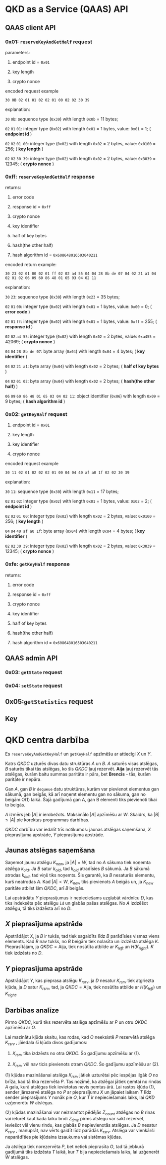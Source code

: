 # QKD as a Service (QAAS) API

## QAAS client API

### 0x01: `reserveKeyAndGetHalf` request

parameters:

1. endpoint id = `0x01`

2. key length

3. crypto nonce

encoded request example

```
30 0B 02 01 01 02 02 01 00 02 02 30 39
```

explanation:

`30` `0b`: sequence type (`0x30`) with length `0x0b` = 11 bytes;

`02` `01` `01`: integer type (`0x02`) with length `0x01` = 1 bytes, value: `0x01` = 1; ( **endpoint id** )

`02` `02` `01 00`: integer type (`0x02`) with length `0x02` = 2 bytes, value: `0x0100` = 256; ( **key length** )

`02` `02` `30 39`: integer type (`0x02`) with length `0x02` = 2 bytes, value: `0x3039` = 12345; ( **crypto nonce** )

### 0xff: `reserveKeyAndGetHalf` response

returns:

1. error code

2. response id = `0xff`

3. crypto nonce

4. key identifier

5. half of key bytes

6. hash(the other half)

7. hash algorithm id = `0x608648016503040211`

encoded return example:

```
30 23 02 01 00 02 01 ff 02 02 a4 55 04 04 28 8b de 07 04 02 21 a1 04 02 01 02 06 09 60 86 48 01 65 03 04 02 11
```

explanation:

`30` `23`: sequence type (`0x30`) with length `0x23` = 35 bytes;

`02` `01` `00`: integer type (`0x02`) with length `0x01` = 1 bytes, value: `0x00` = 0; ( **error code** )

`02` `01` `ff`: integer type (`0x02`) with length `0x01` = 1 bytes, value: `0xff` = 255; ( **response id** )

`02` `02` `a4 55`: integer type (`0x02`) with length `0x02` = 2 bytes, value: `0xa455` = 42069; ( **crypto nonce** )

`04` `04` `28 8b de 07`: byte array (`0x04`) with length `0x04` = 4 bytes; ( **key identifier** )

`04` `02` `21 a1`: byte array (`0x04`) with length `0x02` = 2 bytes; ( **half of key bytes** )

`04` `02` `01 02`: byte array (`0x04`) with length `0x02` = 2 bytes; ( **hash(the other half)** )

`06` `09` `60 86 48 01 65 03 04 02 11`: object identifier (`0x06`) with length `0x09` = 9 bytes; ( **hash algorithm id** )

### 0x02: `getKeyHalf` request

1. endpoint id = `0x01`

2. key length

3. key identifier

4. crypto nonce

encoded request example

```
30 11 02 01 02 02 02 01 00 04 04 40 af a0 1f 02 02 30 39
```

explanation:

`30` `11`: sequence type (`0x30`) with length `0x11` = 17 bytes;

`02` `01` `02`: integer type (`0x02`) with length `0x01` = 1 bytes, value: `0x02` = 2; ( **endpoint id** )

`02` `02` `01 00`: integer type (`0x02`) with length `0x02` = 2 bytes, value: `0x0100` = 256; ( **key length** )

`04` `04` `40 af a0 1f`: byte array (`0x04`) with length `0x04` = 4 bytes; ( **key identifier** )

`02` `02` `30 39`: integer type (`0x02`) with length `0x02` = 2 bytes, value: `0x3039` = 12345; ( **crypto nonce** )


### 0xfe: `getKeyHalf` response

returns:

1. error code

2. response id = `0xff`

3. crypto nonce

4. key identifier

5. half of key bytes

6. hash(the other half)

7. hash algorithm id = `0x608648016503040211`

## QAAS admin API

### 0x03: `getState` request

### 0x04: `setState` request

## 0x05:`getStatistics` request

## Key

# QKD centra darbība

Es `reserveKeyAndGetKeyHalf` un `getKeyHalf` apzīmēšu ar attiecīgi $X$ un $Y$.

Katrs $QKDC$ uzturēs divas datu struktūras $A$ un $B$. $A$ saturēs visas atslēgas, $B$ saturēs tikai tās atslēgas, ko šis $QKDC$ ļauj rezervēt. **Aija** ļauj rezervēt tās atslēgas, kurām baitu summas paritāte ir pāra, bet **Brencis** - tās, kurām paritāte ir nepāra.

Gan $A$, gan $B$ ir `dequeue` datu struktūras, kurām var pievienot elementus gan sākumā, gan beigās, kā arī noņemt elementu gan no sākuma, gan no beigām O(1) laikā. Šajā gadījumā gan A, gan B elementi tiks pievienoti tikai to beigās.

$A$ izmērs jeb $|A|$ ir ierobežots. Maksimālo $|A|$ apzīmēšu ar $W$. Skaidrs, ka $|B|\leq|A|$ pie korektas programmas darbības. 

$QKDC$ darbību var iedalīt trīs notikumos: jaunas atslēgas saņemšana, $X$ pieprasījuma apstrāde, $Y$ pieprasījuma apstrāde.

## Jaunas atslēgas saņemšana

Saņemot jaunu atslēgu $K_{new}$, ja $|A|=W$, tad no $A$ sākuma tiek noņemta atslēga $k_{old}$. Ja $B$ satur $k_{old}$, tad $k_{old}$ atradīsies $B$ sākumā. Ja $B$ sākumā atrodas $k_{old}$, tad viņš tiks noņemts. Šis garantē, ka $B$ nesaturēs elementu, kurš neatrodas $A$. Kad $|A| < W$, $K_{new}$ tiks pievienots $A$ beigās un, ja $K_{new}$ paritāte atbilst šim $QKDC$, arī $B$ beigās.

Lai apstrādātu $Y$ pieprasījumus ir nepieciešams uzglabāt vārdnīcu $D$, kas tiks indeksēta pēc atslēgu `id` un glabās pašas atslēgas. No $A$ izdzēšot atslēgu, tā tiks izdzēsta arī no $D$. 

## $X$ pieprasījuma apstrāde

Apstrādājot $X$, ja $B$ ir tukšs, tad tiek sagaidīts līdz $B$ parādīsies vismaz viens elements. Kad $B$ nav tukšs, no $B$ beigām tiek nolasīta un izdzēsta atslēga $K$. Pieprasītājam, ja $QKDC=\text{Aija}$, tiek nosūtīta atbilde ar $K_{left}$ un $H(K_{right})$. $K$ tiek izdzēsts no $D$.

## $Y$ pieprasījuma apstrāde

Apstrādājot $Y$, kas pieprasa atslēgu $K_{rsrv}$, ja $D$ nesatur $K_{rsrv}$ tiek atgriezta kļūda, ja $D$ satur $K_{rsrv}$, tad, ja $QKDC=\text{Aija}$, tiek nosūtīta atbilde ar $H(K_{left})$ un $K_{right}$.

## Darbības analīze

Pirmo $QKDC$, kurā tiks rezervēta atslēga apzīmēšu ar $P$ un otru $QKDC$ apzīmēšu ar $O$.

Lai mazinātu kļūda skaitu, kas rodas, kad $O$ neeksistē $P$ rezervētā atslēga $K_{rsrv}$ , jāiedala šī kļūda divos gadījumos:

1. $K_{rsrv}$ tika izdzēsts no otra $QKDC$. Šo gadījumu apzīmēšu ar $(1)$.

2. $K_{rsrv}$ vēl nav ticis pievienots otram $QKDC$. Šo gadījumu apzīmēšu ar $(2)$.

$(1)$ kļūdas mazināšanai atslēga $K_{rsrv}$ jātiek uzturētai pēc iespējas ilgāk $O$ no brīža, kad tā tika rezervēta $P$. Tas nozīmē, ka atslēgai jātiek ņemtai no rindas $A$ gala, kurā atslēgas tiek ievietotas nevis ņemtas ārā. Lai rastos kļūda $(1)$, $\text{sender}$ jārezervē atslēga no $P$  ar pieprasījumu $X$ un jāpaiet laikam $T$ līdz $\text{sender}$ pieprasījums $Y$ nonāk pie $O$, kur $T$ ir nepieciešamais laiks, lai $QKD$ uzģenerētu $W$ atslēgas.

$(2)$ kļūdas mazināšanai var neizmantot pēdējās $Z_{count}$ atslēgas no $B$ rinas vai ieturēt kaut kāda laiku brīdi $Z_{time}$ pirms atslēgu var sākt rezervēt, ieviešot vēl vienu rindu, kas glabās $B$ nepievienotās atslēgas. Ja $D$ nesatur $K_{rsrv}$ , manuprāt, nav vērts gaidīt līdz parādās $K_{rsrv}$. Atslēga var vienkārši neparādīties pie kļūdaina izsaukuma vai sistēmas kļūdas.

Ja atslēga tiek norezervēta $P$, bet netiek pieprasīta $O$, tad tā jebkurā gadījumā tiks izdzēsta $T$ laikā, kur $T$ bija nepieciešamais laiks, lai uzģenerēt $W$ atslēgas.
